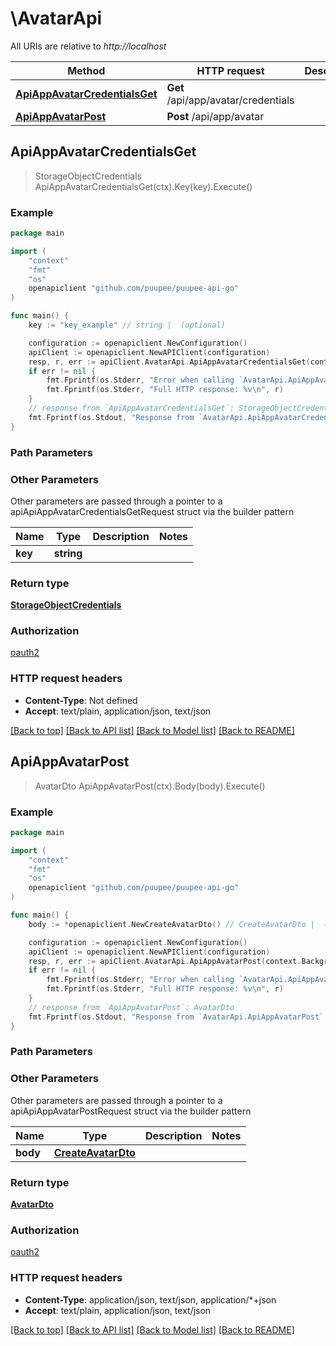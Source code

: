 # \AvatarApi

All URIs are relative to *http://localhost*

Method | HTTP request | Description
------------- | ------------- | -------------
[**ApiAppAvatarCredentialsGet**](AvatarApi.md#ApiAppAvatarCredentialsGet) | **Get** /api/app/avatar/credentials | 
[**ApiAppAvatarPost**](AvatarApi.md#ApiAppAvatarPost) | **Post** /api/app/avatar | 



## ApiAppAvatarCredentialsGet

> StorageObjectCredentials ApiAppAvatarCredentialsGet(ctx).Key(key).Execute()



### Example

```go
package main

import (
    "context"
    "fmt"
    "os"
    openapiclient "github.com/puupee/puupee-api-go"
)

func main() {
    key := "key_example" // string |  (optional)

    configuration := openapiclient.NewConfiguration()
    apiClient := openapiclient.NewAPIClient(configuration)
    resp, r, err := apiClient.AvatarApi.ApiAppAvatarCredentialsGet(context.Background()).Key(key).Execute()
    if err != nil {
        fmt.Fprintf(os.Stderr, "Error when calling `AvatarApi.ApiAppAvatarCredentialsGet``: %v\n", err)
        fmt.Fprintf(os.Stderr, "Full HTTP response: %v\n", r)
    }
    // response from `ApiAppAvatarCredentialsGet`: StorageObjectCredentials
    fmt.Fprintf(os.Stdout, "Response from `AvatarApi.ApiAppAvatarCredentialsGet`: %v\n", resp)
}
```

### Path Parameters



### Other Parameters

Other parameters are passed through a pointer to a apiApiAppAvatarCredentialsGetRequest struct via the builder pattern


Name | Type | Description  | Notes
------------- | ------------- | ------------- | -------------
 **key** | **string** |  | 

### Return type

[**StorageObjectCredentials**](StorageObjectCredentials.md)

### Authorization

[oauth2](../README.md#oauth2)

### HTTP request headers

- **Content-Type**: Not defined
- **Accept**: text/plain, application/json, text/json

[[Back to top]](#) [[Back to API list]](../README.md#documentation-for-api-endpoints)
[[Back to Model list]](../README.md#documentation-for-models)
[[Back to README]](../README.md)


## ApiAppAvatarPost

> AvatarDto ApiAppAvatarPost(ctx).Body(body).Execute()



### Example

```go
package main

import (
    "context"
    "fmt"
    "os"
    openapiclient "github.com/puupee/puupee-api-go"
)

func main() {
    body := *openapiclient.NewCreateAvatarDto() // CreateAvatarDto |  (optional)

    configuration := openapiclient.NewConfiguration()
    apiClient := openapiclient.NewAPIClient(configuration)
    resp, r, err := apiClient.AvatarApi.ApiAppAvatarPost(context.Background()).Body(body).Execute()
    if err != nil {
        fmt.Fprintf(os.Stderr, "Error when calling `AvatarApi.ApiAppAvatarPost``: %v\n", err)
        fmt.Fprintf(os.Stderr, "Full HTTP response: %v\n", r)
    }
    // response from `ApiAppAvatarPost`: AvatarDto
    fmt.Fprintf(os.Stdout, "Response from `AvatarApi.ApiAppAvatarPost`: %v\n", resp)
}
```

### Path Parameters



### Other Parameters

Other parameters are passed through a pointer to a apiApiAppAvatarPostRequest struct via the builder pattern


Name | Type | Description  | Notes
------------- | ------------- | ------------- | -------------
 **body** | [**CreateAvatarDto**](CreateAvatarDto.md) |  | 

### Return type

[**AvatarDto**](AvatarDto.md)

### Authorization

[oauth2](../README.md#oauth2)

### HTTP request headers

- **Content-Type**: application/json, text/json, application/*+json
- **Accept**: text/plain, application/json, text/json

[[Back to top]](#) [[Back to API list]](../README.md#documentation-for-api-endpoints)
[[Back to Model list]](../README.md#documentation-for-models)
[[Back to README]](../README.md)

